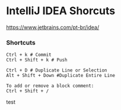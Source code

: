 
# IntelliJ IDEA Shorcuts

https://www.jetbrains.com/pt-br/idea/

### Shortcuts
```shell
Ctrl + k # Commit
Ctrl + Shift + k # Push
```

```shell
Ctrl + D # Duplicate Line or Selection
Alt + Shift + Down #Duplicate Entire Line 
```

```shell
To add or remove a block comment:
Ctrl + Shift + /
```

test